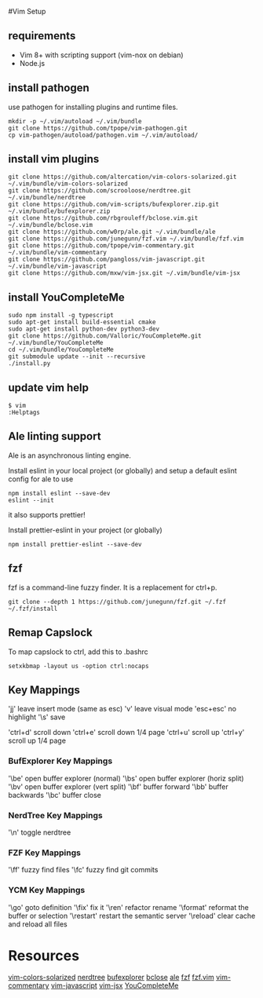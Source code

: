 #Vim Setup

## requirements
* Vim 8+ with scripting support (vim-nox on debian)
* Node.js

## install pathogen

use pathogen for installing plugins and runtime files.
```
mkdir -p ~/.vim/autoload ~/.vim/bundle
git clone https://github.com/tpope/vim-pathogen.git
cp vim-pathogen/autoload/pathogen.vim ~/.vim/autoload/
```

## install vim plugins
```
git clone https://github.com/altercation/vim-colors-solarized.git ~/.vim/bundle/vim-colors-solarized
git clone https://github.com/scrooloose/nerdtree.git ~/.vim/bundle/nerdtree
git clone https://github.com/vim-scripts/bufexplorer.zip.git ~/.vim/bundle/bufexplorer.zip
git clone https://github.com/rbgrouleff/bclose.vim.git ~/.vim/bundle/bclose.vim
git clone https://github.com/w0rp/ale.git ~/.vim/bundle/ale
git clone https://github.com/junegunn/fzf.vim ~/.vim/bundle/fzf.vim
git clone https://github.com/tpope/vim-commentary.git ~/.vim/bundle/vim-commentary
git clone https://github.com/pangloss/vim-javascript.git ~/.vim/bundle/vim-javascript
git clone https://github.com/mxw/vim-jsx.git ~/.vim/bundle/vim-jsx
```

## install YouCompleteMe

```
sudo npm install -g typescript
sudo apt-get install build-essential cmake
sudo apt-get install python-dev python3-dev
git clone https://github.com/Valloric/YouCompleteMe.git ~/.vim/bundle/YouCompleteMe
cd ~/.vim/bundle/YouCompleteMe
git submodule update --init --recursive
./install.py
```

## update vim help
```
$ vim
:Helptags 
```

## Ale linting support
Ale is an asynchronous linting engine.

Install eslint in your local project (or globally)
and setup a default eslint config for ale to use
```
npm install eslint --save-dev
eslint --init
```

it also supports prettier!

Install prettier-eslint in your project (or globally)
```
npm install prettier-eslint --save-dev
```

## fzf
fzf is a command-line fuzzy finder. 
It is a replacement for ctrl+p.

```
git clone --depth 1 https://github.com/junegunn/fzf.git ~/.fzf
~/.fzf/install
```

## Remap Capslock
To map capslock to ctrl, add this to .bashrc
```
setxkbmap -layout us -option ctrl:nocaps

```
## Key Mappings
'jj'      leave insert mode (same as esc)
'v'       leave visual mode
'esc+esc' no highlight
'\s'      save

'ctrl+d'  scroll down 
'ctrl+e'  scroll down 1/4 page
'ctrl+u'  scroll up 
'ctrl+y'  scroll up 1/4 page 

### BufExplorer Key Mappings
'\be'     open buffer explorer (normal)
'\bs'     open buffer explorer (horiz split)
'\bv'     open buffer explorer (vert split)
'\bf'     buffer forward
'\bb'     buffer backwards
'\bc'     buffer close

### NerdTree Key Mappings
'\n'      toggle nerdtree

### FZF Key Mappings
'\ff'     fuzzy find files
'\fc'     fuzzy find git commits

### YCM Key Mappings
'\go'     goto definition
'\fix'    fix it
'\ren'    refactor rename
'\format' reformat the buffer or selection
'\restart' restart the semantic server
'\reload' clear cache and reload all files 

# Resources
[vim-colors-solarized](https://github.com/altercation/vim-colors-solarized)
[nerdtree](https://github.com/scrooloose/nerdtree)
[bufexplorer](https://github.com/vim-scripts/bufexplorer.zip)
[bclose](https://github.com/rbgrouleff/bclose.vim)
[ale](https://github.com/w0rp/ale)
[fzf](https://github.com/junegunn/fzf)
[fzf.vim](https://github.com/junegunn/fzf.vim)
[vim-commentary](https://github.com/tpope/vim-commentary)
[vim-javascript](https://github.com/pangloss/vim-javascript)
[vim-jsx](https://github.com/mxw/vim-jsx)
[YouCompleteMe](https://github.com/Valloric/YouCompleteMe)
